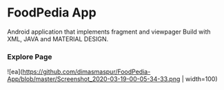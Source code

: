 # FoodPedia App

Android application that implements fragment and viewpager
Build with XML, JAVA and MATERIAL DESIGN.

### Explore Page
![ea](https://github.com/dimasmaspur/FoodPedia-App/blob/master/Screenshot_2020-03-19-00-05-34-33.png | width=100)
